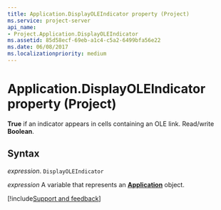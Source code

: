 ```yaml
---
title: Application.DisplayOLEIndicator property (Project)
ms.service: project-server
api_name:
- Project.Application.DisplayOLEIndicator
ms.assetid: 85d58ecf-69eb-a1c4-c5a2-6499bfa56e22
ms.date: 06/08/2017
ms.localizationpriority: medium
---
```



# Application.DisplayOLEIndicator property (Project)

 **True** if an indicator appears in cells containing an OLE link. Read/write **Boolean**.


## Syntax

_expression_. `DisplayOLEIndicator`

_expression_ A variable that represents an **[Application](Project.Application.md)** object.

[!include[Support and feedback](~/includes/feedback-boilerplate.md)]